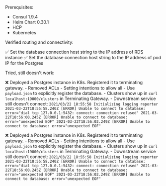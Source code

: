 Prerequisites:

- Consul 1.9.4
- Helm Chart 0.30.1
- HCP
- Kubernetes

Verified routing and connectivity:

:white_check_mark: Set the database connection host string to the IP address of RDS instance
:white_check_mark: Set the database connection host string to the IP address of pod IP for the Postgres


Tried, still doesn't work:

:x: Deployed a Postgres instance in K8s. Registered it to terminating gateway.
    - Removed ACLs
    - Setting intentions to allow all
    - Use `payload.json` to explicitly register the database.
    - Clusters show up in `curl localhost:19000/clusters` in Terminating Gateway.
    - Downstream service still doesn't connect:
      ```
      2021/03/22 18:55:58 Initializing logging reporter
      2021-03-22T18:55:58.240Z [ERROR] Unable to connect to database: error="dial tcp 127.0.0.1:5432: connect: connection refused"
      2021-03-22T18:56:00.245Z [ERROR] Unable to connect to database: error="unexpected EOF"
      2021-03-22T18:56:02.249Z [ERROR] Unable to connect to database: error="unexpected EOF"
      ```

:x: Deployed a Postgres instance in K8s. Registered it to terminating gateway.
    - Removed ACLs
    - Setting intentions to allow all
    - Use `payload.json` to explicitly register the database.
    - Clusters show up in `curl localhost:19000/clusters` in Terminating Gateway.
    - Downstream service still doesn't connect:
      ```
      2021/03/22 18:55:58 Initializing logging reporter
      2021-03-22T18:55:58.240Z [ERROR] Unable to connect to database: error="dial tcp 127.0.0.1:5432: connect: connection refused"
      2021-03-22T18:56:00.245Z [ERROR] Unable to connect to database: error="unexpected EOF"
      2021-03-22T18:56:02.249Z [ERROR] Unable to connect to database: error="unexpected EOF"
      ```
